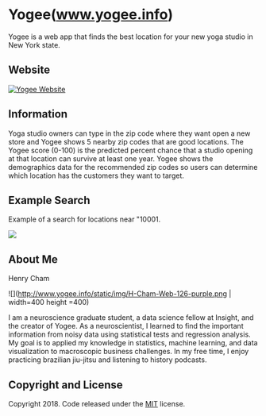 # Yogee(www.yogee.info)

Yogee is a web app that finds the best location for your new yoga studio in New York state.

## Website

[![Yogee Website](https://i.imgur.com/LA19Llk.png)](www.yogee.info)

## Information

Yoga studio owners can type in the zip code where they want open a new store and Yogee shows 5 nearby zip codes that are good locations. The Yogee score (0-100) is the predicted percent chance that a studio opening at that location can survive at least one year. Yogee shows the demographics data for the recommended zip codes so users can determine which location has the customers they want to target.

## Example Search

Example of a search for locations near "10001.

![](https://i.imgur.com/JycR91T.png)

## About Me
Henry Cham

![](http://www.yogee.info/static/img/H-Cham-Web-126-purple.png | width=400 height =400)

I am a neuroscience graduate student, a data science fellow at Insight, and the creator of Yogee. As a neuroscientist, I learned to find the important information from noisy data using statistical tests and regression analysis. My goal is to applied my knowledge in statistics, machine learning, and data visualization to macroscopic business challenges. In my free time, I enjoy practicing brazilian jiu-jitsu and listening to history podcasts.

## Copyright and License

Copyright 2018. Code released under the [MIT](https://github.com/henryindexio/yoga-mapapp-bootstrap/blob/master/LICENSE) license.
